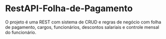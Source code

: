 # RestAPI-Folha-de-Pagamento
O projeto é uma REST com sistema de CRUD e regras de negócio com folha de pagamento, cargos, funcionários, descontos salariais e controle mensal do funcionário.
